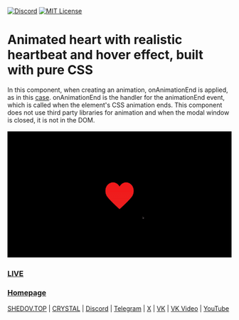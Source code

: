 [![Discord](https://img.shields.io/discord/1006372235172384849?style=for-the-badge&logo=5865F2&logoColor=black&labelColor=black&color=%23f3f3f3
)](https://discord.gg/ENB7RbxVZE)
[![MIT License](https://img.shields.io/badge/license-MIT-blue.svg?style=for-the-badge&logo=5865F2&logoColor=black&labelColor=black&color=%23f3f3f3)](https://github.com/AndrewShedov/animated-modal-in-react/blob/main/LICENSE)

# Animated heart with realistic heartbeat and hover effect, built with pure CSS
In this component, when creating an animation, onAnimationEnd is applied, as in this [case](https://github.com/AndrewShedov/Animated-dropdown-menu-in-react). onAnimationEnd is the handler for the animationEnd event, which is called when the element's CSS animation ends. This component does not use third party libraries for animation and when the modal window is closed, it is not in the DOM.
<br />
<br />
<img src="https://raw.githubusercontent.com/AndrewShedov/animated-heart--css/refs/heads/main/assets/gif.gif" width="590" />
<br />

### [LIVE](https://animated-heart-css.vercel.app/)
### [Homepage](https://shedov.top/animated-modal-in-react-using-onanimationend/)

[SHEDOV.TOP](https://shedov.top/) | [CRYSTAL](https://crysty.ru/AndrewShedov) | [Discord](https://discord.gg/ENB7RbxVZE) | [Telegram](https://t.me/ShedovChannel) | [X](https://x.com/AndrewShedov) | [VK](https://vk.com/shedovclub) | [VK Video](https://vkvideo.ru/@shedovclub) | [YouTube](https://www.youtube.com/@AndrewShedov)


